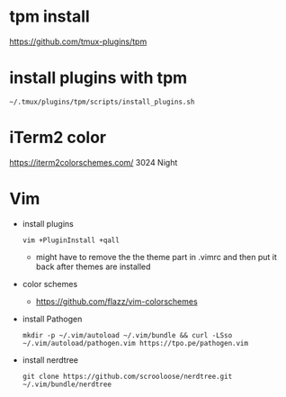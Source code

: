 
# tpm install
https://github.com/tmux-plugins/tpm

# install plugins with tpm
```console
~/.tmux/plugins/tpm/scripts/install_plugins.sh
```

# iTerm2 color
https://iterm2colorschemes.com/
3024 Night

# Vim

* install plugins
  ```console
  vim +PluginInstall +qall
  ```
  * might have to remove the the theme part in .vimrc and then put it back after themes are installed

* color schemes
    * https://github.com/flazz/vim-colorschemes

* install Pathogen
  ```console
  mkdir -p ~/.vim/autoload ~/.vim/bundle && curl -LSso ~/.vim/autoload/pathogen.vim https://tpo.pe/pathogen.vim
  ```

* install nerdtree
  ```console
  git clone https://github.com/scrooloose/nerdtree.git ~/.vim/bundle/nerdtree
  ```
